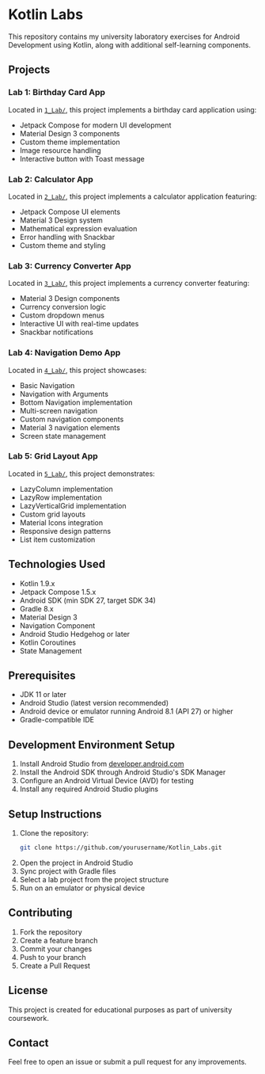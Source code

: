 # Kotlin Labs

This repository contains my university laboratory exercises for Android Development using Kotlin, along with additional self-learning components.

## Projects

### Lab 1: Birthday Card App
Located in [`1_Lab/`](1_Lab/), this project implements a birthday card application using:
- Jetpack Compose for modern UI development
- Material Design 3 components
- Custom theme implementation
- Image resource handling
- Interactive button with Toast message

### Lab 2: Calculator App
Located in [`2_Lab/`](2_Lab/), this project implements a calculator application featuring:
- Jetpack Compose UI elements
- Material 3 Design system
- Mathematical expression evaluation
- Error handling with Snackbar
- Custom theme and styling

### Lab 3: Currency Converter App
Located in [`3_Lab/`](3_Lab/), this project implements a currency converter featuring:
- Material 3 Design components
- Currency conversion logic
- Custom dropdown menus
- Interactive UI with real-time updates
- Snackbar notifications

### Lab 4: Navigation Demo App
Located in [`4_Lab/`](4_Lab/), this project showcases:
- Basic Navigation
- Navigation with Arguments
- Bottom Navigation implementation
- Multi-screen navigation
- Custom navigation components
- Material 3 navigation elements
- Screen state management

### Lab 5: Grid Layout App
Located in [`5_Lab/`](5_Lab/), this project demonstrates:
- LazyColumn implementation
- LazyRow implementation
- LazyVerticalGrid implementation
- Custom grid layouts
- Material Icons integration
- Responsive design patterns
- List item customization

## Technologies Used
- Kotlin 1.9.x
- Jetpack Compose 1.5.x
- Android SDK (min SDK 27, target SDK 34)
- Gradle 8.x
- Material Design 3
- Navigation Component
- Android Studio Hedgehog or later
- Kotlin Coroutines
- State Management

## Prerequisites
- JDK 11 or later
- Android Studio (latest version recommended)
- Android device or emulator running Android 8.1 (API 27) or higher
- Gradle-compatible IDE

## Development Environment Setup
1. Install Android Studio from [developer.android.com](https://developer.android.com/studio)
2. Install the Android SDK through Android Studio's SDK Manager
3. Configure an Android Virtual Device (AVD) for testing
4. Install any required Android Studio plugins

## Setup Instructions
1. Clone the repository:
   ```bash
   git clone https://github.com/yourusername/Kotlin_Labs.git
   ```
2. Open the project in Android Studio
3. Sync project with Gradle files
4. Select a lab project from the project structure
5. Run on an emulator or physical device

## Contributing
1. Fork the repository
2. Create a feature branch
3. Commit your changes
4. Push to your branch
5. Create a Pull Request

## License
This project is created for educational purposes as part of university coursework.

## Contact
Feel free to open an issue or submit a pull request for any improvements.

